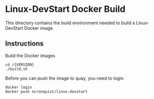 Linux-DevStart Docker Build
===========================

This directory contains the build environment needed to build a Linux-DevStart
Docker image.

Instructions
-------------
Build the Docker images

    cd /{VERSION}
    ./build.sh

Before you can push the image to quay, you need to login.

    docker login
    docker push ncronquist/linux-devstart
